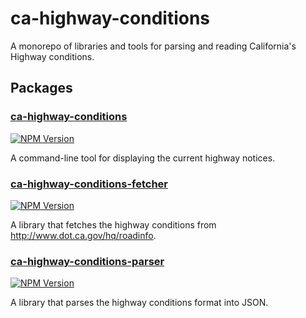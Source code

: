 # ca-highway-conditions

A monorepo of libraries and tools for parsing and reading California's Highway
conditions.

## Packages

### [ca-highway-conditions](https://github.com/cameronhunter/ca-highway-conditions/tree/master/packages/ca-highway-conditions)
[![NPM Version](https://img.shields.io/npm/v/ca-highway-conditions.svg)](https://npmjs.org/package/ca-highway-conditions)

A command-line tool for displaying the current highway notices.

### [ca-highway-conditions-fetcher](https://github.com/cameronhunter/ca-highway-conditions/tree/master/packages/ca-highway-conditions-fetcher)
[![NPM Version](https://img.shields.io/npm/v/ca-highway-conditions-fetcher.svg)](https://npmjs.org/package/ca-highway-conditions-fetcher)

A library that fetches the highway conditions from http://www.dot.ca.gov/hq/roadinfo.

### [ca-highway-conditions-parser](https://github.com/cameronhunter/ca-highway-conditions/tree/master/packages/ca-highway-conditions-parser)
[![NPM Version](https://img.shields.io/npm/v/ca-highway-conditions-parser.svg)](https://npmjs.org/package/ca-highway-conditions-parser)

A library that parses the highway conditions format into JSON.
